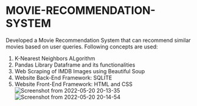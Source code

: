 # MOVIE-RECOMMENDATION-SYSTEM
Developed a Movie Recommendation System that can recommend similar movies based on user queries.
Following concepts are used:
1. K-Nearest Neighbors ALgorithm
2. Pandas Library Dataframe and its functionalities
3. Web Scraping of IMDB Images using Beautiful Soup
4. Website Back-End Framework: SQLITE 
5. Website Front-End Framework: HTML and CSS
![Screenshot from 2022-05-20 20-13-35](https://user-images.githubusercontent.com/75305376/169553223-2805d30e-a8d1-4857-b4cd-a08e291814da.png)
![Screenshot from 2022-05-20 20-14-54](https://user-images.githubusercontent.com/75305376/169553235-c6f4f9e3-3e80-4775-af9a-ebe8eea2b095.png)
